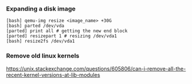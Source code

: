 ### Expanding a disk image

```
[bash] qemu-img resize <image_name> +30G
[bash] parted /dev/vda
[parted] print all # getting the new end block
[parted] resizepart 1 # resizing /dev/vda1
[bash] resize2fs /dev/vda1
```

### Remove old linux kernels

https://unix.stackexchange.com/questions/605806/can-i-remove-all-the-recent-kernel-versions-at-lib-modules
